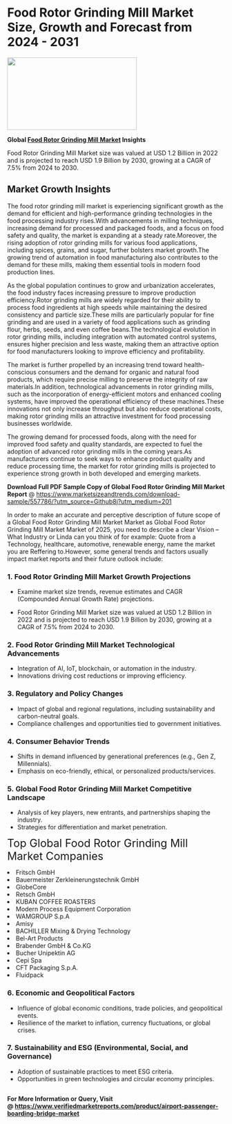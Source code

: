 <H1>Food Rotor Grinding Mill Market Size, Growth and Forecast from 2024 - 2031</H1><img class="aligncenter size-medium wp-image-584254" src="https://thirdeyenews.in/wp-content/uploads/2024/09/Global-Market-Research-300x168.jpeg" alt="" width="300" height="168" /><p><strong>Global&nbsp;<a href="https://www.marketsizeandtrends.com/download-sample/557786/?utm_source=Github8j?utm_medium=201">Food Rotor Grinding Mill Market</a> Insights</strong></p><p>Food Rotor Grinding Mill Market size was valued at USD 1.2 Billion in 2022 and is projected to reach USD 1.9 Billion by 2030, growing at a CAGR of 7.5% from 2024 to 2030.</p><p><h2>Market Growth Insights</h2> <p>The food rotor grinding mill market is experiencing significant growth as the demand for efficient and high-performance grinding technologies in the food processing industry rises.With advancements in milling techniques, increasing demand for processed and packaged foods, and a focus on food safety and quality, the market is expanding at a steady rate.Moreover, the rising adoption of rotor grinding mills for various food applications, including spices, grains, and sugar, further bolsters market growth.The growing trend of automation in food manufacturing also contributes to the demand for these mills, making them essential tools in modern food production lines.</p> <p>As the global population continues to grow and urbanization accelerates, the food industry faces increasing pressure to improve production efficiency.Rotor grinding mills are widely regarded for their ability to process food ingredients at high speeds while maintaining the desired consistency and particle size.These mills are particularly popular for fine grinding and are used in a variety of food applications such as grinding flour, herbs, seeds, and even coffee beans.The technological evolution in rotor grinding mills, including integration with automated control systems, ensures higher precision and less waste, making them an attractive option for food manufacturers looking to improve efficiency and profitability.</p> <p>The market is further propelled by an increasing trend toward health-conscious consumers and the demand for organic and natural food products, which require precise milling to preserve the integrity of raw materials.In addition, technological advancements in rotor grinding mills, such as the incorporation of energy-efficient motors and enhanced cooling systems, have improved the operational efficiency of these machines.These innovations not only increase throughput but also reduce operational costs, making rotor grinding mills an attractive investment for food processing businesses worldwide.</p> <p>The growing demand for processed foods, along with the need for improved food safety and quality standards, are expected to fuel the adoption of advanced rotor grinding mills in the coming years.As manufacturers continue to seek ways to enhance product quality and reduce processing time, the market for rotor grinding mills is projected to experience strong growth in both developed and emerging markets.</p> <p><span class=""><strong>Download Full PDF Sample Copy of Global Food Rotor Grinding Mill Market Report</strong> @ <a href="https://www.marketsizeandtrends.com/download-sample/557786/?utm_source=Github8j?utm_medium=201" target="_blank">https://www.marketsizeandtrends.com/download-sample/557786/?utm_source=Github8j?utm_medium=201</a></span></p><p>In order to make an accurate and perceptive description of future scope of a Global&nbsp;Food Rotor Grinding Mill Market Market as Global&nbsp;Food Rotor Grinding Mill Market Market of 2025, you need to describe a clear Vision &ndash; What Industry or Linda can you think of for example: Quote from a Technology, healthcare, automotive, renewable energy, name the market you are Reffering to.However, some general trends and factors usually impact market reports and their future outlook include:</p><h3>1.&nbsp;<strong>Food Rotor Grinding Mill Market Growth Projections</strong></h3><ul><li>Examine market size trends, revenue estimates and CAGR (Compounded Annual Growth Rate) projections.</li><li><p>Food Rotor Grinding Mill Market size was valued at USD 1.2 Billion in 2022 and is projected to reach USD 1.9 Billion by 2030, growing at a CAGR of 7.5% from 2024 to 2030.</p></li></ul><h3>2.&nbsp;<strong>Food Rotor Grinding Mill Market Technological Advancements</strong></h3><ul><li>Integration of AI, IoT, blockchain, or automation in the industry.</li><li>Innovations driving cost reductions or improving efficiency.</li></ul><h3>3.&nbsp;<strong>Regulatory and Policy Changes</strong></h3><ul><li>Impact of global and regional regulations, including sustainability and carbon-neutral goals.</li><li>Compliance challenges and opportunities tied to government initiatives.</li></ul><h3>4.&nbsp;<strong>Consumer Behavior Trends</strong></h3><ul><li>Shifts in demand influenced by generational preferences (e.g., Gen Z, Millennials).</li><li>Emphasis on eco-friendly, ethical, or personalized products/services.</li></ul><h3>5.&nbsp;<strong>Global Food Rotor Grinding Mill Market Competitive Landscape</strong></h3><ul><li>Analysis of key players, new entrants, and partnerships shaping the industry.</li><li>Strategies for differentiation and market penetration.</li></ul><p data-pm-slice="1 1 []"><span style="color: inherit; font-family: inherit; font-size: 25px;">Top Global Food Rotor Grinding Mill Market Companies</span></p><div class="" data-test-id=""><p><li>Fritsch GmbH</li><li> Bauermeister Zerkleinerungstechnik GmbH</li><li> GlobeCore</li><li> Retsch GmbH</li><li> KUBAN COFFEE ROASTERS</li><li> Modern Process Equipment Corporation</li><li> WAMGROUP S.p.A</li><li> Amisy</li><li> BACHILLER Mixing & Drying Technology</li><li> Bel-Art Products</li><li> Brabender GmbH & Co.KG</li><li> Bucher Unipektin AG</li><li> Cepi Spa</li><li> CFT Packaging S.p.A.</li><li> Fluidpack</li></p></div><h3>6.&nbsp;<strong>Economic and Geopolitical Factors</strong></h3><ul><li>Influence of global economic conditions, trade policies, and geopolitical events.</li><li>Resilience of the market to inflation, currency fluctuations, or global crises.</li></ul><h3>7.&nbsp;<strong>Sustainability and ESG (Environmental, Social, and Governance)</strong></h3><ul><li>Adoption of sustainable practices to meet ESG criteria.</li><li>Opportunities in green technologies and circular economy principles.</li></ul><h2><strong style="font-size: 14px;">For More Information or Query, Visit @&nbsp;</strong><a style="background-color: #ffffff; font-size: 14px;" href="https://www.marketsizeandtrends.com/report/food-rotor-grinding-mill-market/" target="_blank">https://www.verifiedmarketreports.com/product/airport-passenger-boarding-bridge-market</a></h2>